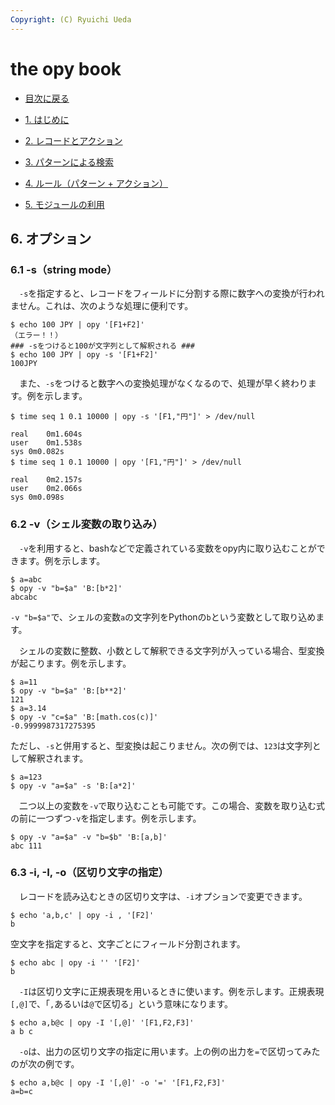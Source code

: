 ```yaml
---
Copyright: (C) Ryuichi Ueda
---
```


# the opy book


* [目次に戻る](/?page=opy_book)

* [1. はじめに](/?page=opy_intro)
* [2. レコードとアクション](/?page=opy_action)
* [3. パターンによる検索](/?page=opy_pattern)
* [4. ルール（パターン + アクション）](/?page=opy_rule)
* [5. モジュールの利用](/?page=opy_module)

## 6. オプション

### 6.1 -s（string mode）

　`-s`を指定すると、レコードをフィールドに分割する際に数字への変換が行われません。これは、次のような処理に便利です。

```
$ echo 100 JPY | opy '[F1+F2]'
（エラー！！）
### -sをつけると100が文字列として解釈される ###
$ echo 100 JPY | opy -s '[F1+F2]'
100JPY
```

　また、`-s`をつけると数字への変換処理がなくなるので、処理が早く終わります。例を示します。

```
$ time seq 1 0.1 10000 | opy -s '[F1,"円"]' > /dev/null

real	0m1.604s
user	0m1.538s
sys	0m0.082s
$ time seq 1 0.1 10000 | opy '[F1,"円"]' > /dev/null

real	0m2.157s
user	0m2.066s
sys	0m0.098s
```

### 6.2 -v（シェル変数の取り込み）

　`-v`を利用すると、bashなどで定義されている変数をopy内に取り込むことができます。例を示します。

```
$ a=abc
$ opy -v "b=$a" 'B:[b*2]'
abcabc
```

`-v "b=$a"`で、シェルの変数`a`の文字列をPythonの`b`という変数として取り込めます。

　シェルの変数に整数、小数として解釈できる文字列が入っている場合、型変換が起こります。例を示します。


```
$ a=11
$ opy -v "b=$a" 'B:[b**2]'
121
$ a=3.14
$ opy -v "c=$a" 'B:[math.cos(c)]'
-0.9999987317275395
```

ただし、`-s`と併用すると、型変換は起こりません。次の例では、`123`は文字列として解釈されます。

```
$ a=123
$ opy -v "a=$a" -s 'B:[a*2]'
```

　二つ以上の変数を`-v`で取り込むことも可能です。この場合、変数を取り込む式の前に一つずつ`-v`を指定します。例を示します。


```
$ opy -v "a=$a" -v "b=$b" 'B:[a,b]'
abc 111
```

### 6.3 -i, -I, -o（区切り文字の指定）

　レコードを読み込むときの区切り文字は、`-i`オプションで変更できます。

```
$ echo 'a,b,c' | opy -i , '[F2]'
b
```

空文字を指定すると、文字ごとにフィールド分割されます。

```
$ echo abc | opy -i '' '[F2]'
b
```


　`-I`は区切り文字に正規表現を用いるときに使います。例を示します。正規表現`[,@]`で、「`,`あるいは`@`で区切る」という意味になります。

```
$ echo a,b@c | opy -I '[,@]' '[F1,F2,F3]'
a b c
```

　`-o`は、出力の区切り文字の指定に用います。上の例の出力を`=`で区切ってみたのが次の例です。

```
$ echo a,b@c | opy -I '[,@]' -o '=' '[F1,F2,F3]'
a=b=c
```

